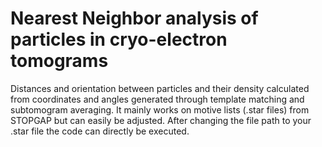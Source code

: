 # Nearest Neighbor analysis of particles in cryo-electron tomograms

Distances and orientation between particles and their density calculated from coordinates and angles generated through template matching and subtomogram averaging.
It mainly works on motive lists (.star files) from STOPGAP but can easily be adjusted. After changing the file path to your .star file the code can directly be executed.
